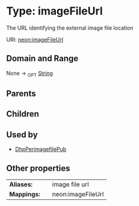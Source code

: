 
# Type: imageFileUrl


The URL identifying the external image file location

URI: [neon:imageFileUrl](https://data.neonscience.org/imageFileUrl)


## Domain and Range

None ->  <sub>OPT</sub> [String](types/String.md)

## Parents


## Children


## Used by

 * [DhpPerimagefilePub](DhpPerimagefilePub.md)

## Other properties

|  |  |  |
| --- | --- | --- |
| **Aliases:** | | image file url |
| **Mappings:** | | neon:imageFileUrl |

